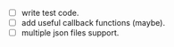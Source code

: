 - [ ] write test code.
- [ ] add useful callback functions (maybe).
- [ ] multiple json files support.
